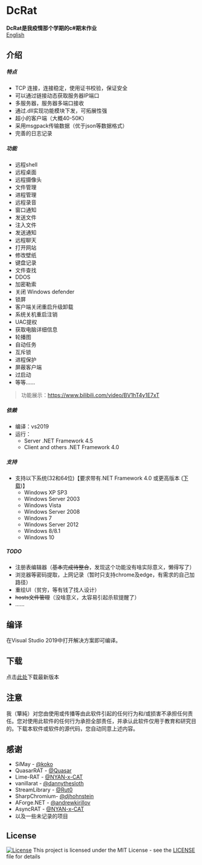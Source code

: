 # DcRat

**DcRat是我疫情那个学期的c#期末作业**  
[English](/README-EN.md)

## 介绍
##### 特点
- TCP 连接，连接稳定，使用证书校验，保证安全
- 可以通过链接动态获取服务器IP端口
- 多服务器，服务器多端口接收
- 通过.dll实现功能模块下发，可拓展性强
- 超小的客户端（大概40-50K）
- 采用msgpack传输数据（优于json等数据格式）
- 完善的日志记录

##### 功能
- 远程shell
- 远程桌面
- 远程摄像头
- 文件管理
- 进程管理
- 远程录音
- 窗口通知
- 发送文件
- 注入文件
- 发送通知
- 远程聊天
- 打开网站
- 修改壁纸
- 键盘记录
- 文件查找
- DDOS
- 加密勒索
- 关闭 Windows defender
- 锁屏
- 客户端关闭重启升级卸载
- 系统关机重启注销
- UAC提权
- 获取电脑详细信息
- 轮播图
- 自动任务
- 互斥锁
- 进程保护
- 屏蔽客户端
- 过启动
- 等等……

> 功能展示：https://www.bilibili.com/video/BV1hT4y1E7xT

##### 依赖

- 编译：vs2019
- 运行：
    - Server    .NET Framework 4.5
    - Client and others    .NET Framework 4.0

##### 支持
* 支持以下系统(32和64位)【要求带有.NET Framework 4.0 或更高版本 ([下载](https://www.microsoft.com/en-us/download/details.aspx?id=24872))】
  * Windows XP SP3
  * Windows Server 2003
  * Windows Vista
  * Windows Server 2008
  * Windows 7
  * Windows Server 2012
  * Windows 8/8.1
  * Windows 10

##### TODO
- 注册表编辑器（~~基本完成待整合~~，发现这个功能没有啥实际意义，懒得写了）
- 浏览器等密码提取，上网记录（暂时只支持chrome及edge，有需求的自己加路径）
- 重绘UI（贫穷，等有钱了找人设计）
- ~~hosts文件管理~~（没啥意义，太容易引起杀软提醒了）
- ……

## 编译
在Visual Studio 2019中打开解决方案即可编译。

## 下载
点击[此处](https://github.com/qwqdanchun/DcRat/releases/)下载最新版本

## 注意
我（簞純）对您由使用或传播等由此软件引起的任何行为和/或损害不承担任何责任。您对使用此软件的任何行为承担全部责任，并承认此软件仅用于教育和研究目的。下载本软件或软件的源代码，您自动同意上述内容。

## 感谢

* SiMay - [@koko](https://gitee.com/dWwwang/SiMayRemoteMonitorOS)
* QuasarRAT - [@Quasar](https://github.com/quasar/QuasarRAT)
* Lime-RAT - [@NYAN-x-CAT](https://github.com/NYAN-x-CAT/Lime-RAT)
* vanillarat - [@dannythesloth](https://dannythesloth.github.io/VanillaRAT/)
* StreamLibrary - [@Rut0](https://github.com/Rut0/StreamLibrary)
* SharpChromium- [@djhohnstein](https://github.com/djhohnstein/SharpChromium)
* AForge.NET - [@andrewkirillov](https://github.com/andrewkirillov/AForge.NET)
* AsyncRAT - [@NYAN-x-CAT](https://github.com/NYAN-x-CAT/AsyncRAT-C-Sharp)
* 以及一些未记录的项目



## License
[![License](http://img.shields.io/:license-mit-blue.svg?style=flat-square)](/LICENSE)
This project is licensed under the MIT License - see the [LICENSE](/LICENSE) file for details
